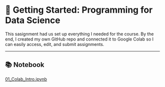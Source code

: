 # 📘 Getting Started: Programming for Data Science

This sasignment had us set up everything I needed for the course. By the end, I created my own GitHub repo and connected it to Google Colab so I can easily access, edit, and submit assignments.

---

## 📚 Notebook
[01_Colab_Intro.ipynb](https://github.com/aaniaahh/DataScience-2025/blob/main/Completed/00-Start_Here/01_Colab_Intro.ipynb)